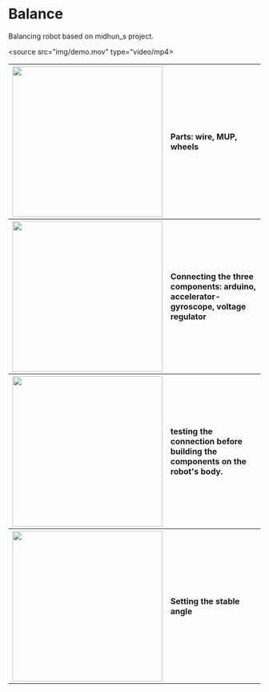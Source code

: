 <link rel="stylesheet" href="styles.css">

# Balance
Balancing robot based on  midhun_s project.

<table>
  <tr>
    <th><img class="image" src = "img/parts.png" width =300></th>
    <th><p align="left"> Parts: wire, MUP, wheels </p></th>
  </tr>
  
  <tr>
    <th><img src = "img/gyro.png" width=300></th>
    <th><p align="left">Connecting the three components: arduino,
      accelerator-gyroscope, voltage regulator</p></th>
  </tr>
  
  <tr>
    <th><img src = "img/test.png" width=300></th>
    <th><p align="left">testing the connection before building the components on the robot's body.</p></th>
  </tr>
  
  <tr>
    <th><img src = "img/integ.png" width=300></th>
    <th><p align="left">Setting the stable angle</p></th>
  </tr>

<source src="img/demo.mov" type="video/mp4>

